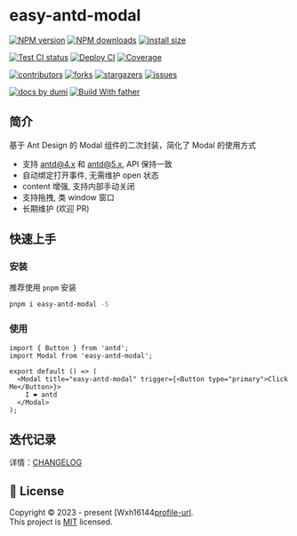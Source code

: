 # easy-antd-modal

<!-- SHIELD GROUP -->

[![NPM version][npm-image]][npm-url] [![NPM downloads][download-image]][download-url] [![install size][npm-size]][npm-size-url]

[![Test CI status][test-ci]][test-ci-url] [![Deploy CI][release-ci]][release-ci-url] [![Coverage][coverage]][codecov-url]

[![contributors][contributors-shield]][contributors-url] [![forks][forks-shield]][forks-url] [![stargazers][stargazers-shield]][stargazers-url] [![issues][issues-shield]][issues-url]

[![docs by dumi][dumi-url]](https://d.umijs.org/) [![Build With father][father-url]](https://github.com/umijs/father/)

<!-- umi url -->

[dumi-url]: https://img.shields.io/badge/docs%20by-dumi-blue
[father-url]: https://img.shields.io/badge/build%20with-father-028fe4.svg

<!-- npm url -->

[npm-image]: http://img.shields.io/npm/v/easy-antd-modal.svg?style=flat-square&color=deepgreen&label=latest
[npm-url]: http://npmjs.org/package/easy-antd-modal
[npm-size]: https://img.shields.io/bundlephobia/minzip/easy-antd-modal?color=deepgreen&label=gizpped%20size&style=flat-square
[npm-size-url]: https://packagephobia.com/result?p=easy-antd-modal

<!-- coverage -->

[coverage]: https://codecov.io/gh/Wxh16144/easy-antd-modal/branch/master/graph/badge.svg
[codecov-url]: https://codecov.io/gh/Wxh16144/easy-antd-modal/branch/master

<!-- Github CI -->

[test-ci]: https://github.com/Wxh16144/easy-antd-modal/workflows/Test%20CI/badge.svg
[release-ci]: https://github.com/Wxh16144/easy-antd-modal/workflows/Release%20CI/badge.svg
[test-ci-url]: https://github.com/Wxh16144/easy-antd-modal/actions?query=workflow%3ATest%20CI
[release-ci-url]: https://github.com/Wxh16144/easy-antd-modal/actions?query=workflow%3ARelease%20CI
[download-image]: https://img.shields.io/npm/dm/easy-antd-modal.svg?style=flat-square
[download-url]: https://npmjs.org/package/easy-antd-modal

## 简介

基于 Ant Design 的 Modal 组件的二次封装，简化了 Modal 的使用方式

- 支持 antd@4.x 和 antd@5.x, API 保持一致
- 自动绑定打开事件, 无需维护 open 状态
- content 增强, 支持内部手动关闭
- 支持拖拽, 类 window 窗口
- 长期维护 (欢迎 PR)

## 快速上手

### 安装

推荐使用 `pnpm` 安装

```bash
pnpm i easy-antd-modal -S
```

### 使用

```tsx | pure
import { Button } from 'antd';
import Modal from 'easy-antd-modal';

export default () => (
  <Modal title="easy-antd-modal" trigger={<Button type="primary">Click Me</Button>}>
    I ❤️ antd
  </Modal>
);
```

## 迭代记录

详情：[CHANGELOG](./CHANGELOG.md)

## 📝 License

Copyright © 2023 - present [Wxh16144[profile-url]. <br />
This project is [MIT](./LICENSE) licensed.

<!-- LINK GROUP -->

[profile-url]: https://github.com/Wxh16144

<!-- contributors -->

[contributors-shield]: https://img.shields.io/github/contributors/Wxh16144/easy-antd-modal.svg?style=flat
[contributors-url]: https://github.com/Wxh16144/easy-antd-modal/graphs/contributors

<!-- forks -->

[forks-shield]: https://img.shields.io/github/forks/Wxh16144/easy-antd-modal.svg?style=flat
[forks-url]: https://github.com/Wxh16144/easy-antd-modal/network/members

<!-- stargazers -->

[stargazers-shield]: https://img.shields.io/github/stars/Wxh16144/easy-antd-modal.svg?style=flat
[stargazers-url]: https://github.com/Wxh16144/easy-antd-modal/stargazers

<!-- issues -->

[issues-shield]: https://img.shields.io/github/issues/Wxh16144/easy-antd-modal.svg?style=flat
[issues-url]: https://github.com/Wxh16144/easy-antd-modal/issues/new/choose
